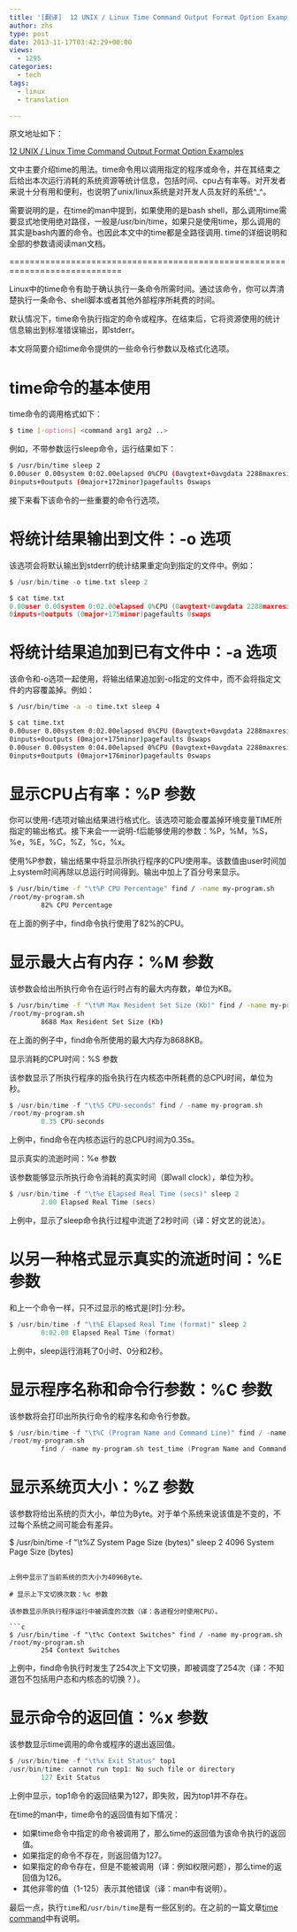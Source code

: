 ```yaml
---
title: '[翻译]  12 UNIX / Linux Time Command Output Format Option Examples'
author: zhs
type: post
date: 2013-11-17T03:42:29+00:00
views:
  - 1295
categories:
  - tech
tags:
  - linux
  - translation

---
```


原文地址如下：

[12 UNIX / Linux Time Command Output Format Option Examples](http://www.thegeekstuff.com/2013/10/time-command-format)

文中主要介绍time的用法。time命令用以调用指定的程序或命令，并在其结束之后给出本次运行消耗的系统资源等统计信息，包括时间、cpu占有率等。对开发者来说十分有用和便利，也说明了unix/linux系统是对开发人员友好的系统^_^。

需要说明的是，在time的man中提到，如果使用的是bash shell，那么调用time需要显式地使用绝对路径，一般是/usr/bin/time，如果只是使用time，那么调用的其实是bash内置的命令。也因此本文中的time都是全路径调用. time的详细说明和全部的参数请阅读man文档。

<!--more-->

============================================================================

Linux中的time命令有助于确认执行一条命令所需时间。通过该命令，你可以弄清楚执行一条命令、shell脚本或者其他外部程序所耗费的时间。

默认情况下，time命令执行指定的命令或程序。在结束后，它将资源使用的统计信息输出到标准错误输出，即stderr。

本文将简要介绍time命令提供的一些命令行参数以及格式化选项。

# time命令的基本使用

time命令的调用格式如下：

```sh
$ time [-options] <command arg1 arg2 ..>
```

例如，不带参数运行sleep命令，运行结果如下：

```sh
$ /usr/bin/time sleep 2
0.00user 0.00system 0:02.00elapsed 0%CPU (0avgtext+0avgdata 2288maxresident)k
0inputs+0outputs (0major+172minor)pagefaults 0swaps
```

接下来看下该命令的一些重要的命令行选项。

# 将统计结果输出到文件：-o 选项

该选项会将默认输出到stderr的统计结果重定向到指定的文件中。例如：

```c
$ /usr/bin/time -o time.txt sleep 2

$ cat time.txt
0.00user 0.00system 0:02.00elapsed 0%CPU (0avgtext+0avgdata 2288maxresident)k
0inputs+0outputs (0major+175minor)pagefaults 0swaps
```

# 将统计结果追加到已有文件中：-a 选项

该命令和-o选项一起使用，将输出结果追加到-o指定的文件中，而不会将指定文件的内容覆盖掉。例如：

```sh
$ /usr/bin/time -a -o time.txt sleep 4

$ cat time.txt
0.00user 0.00system 0:02.00elapsed 0%CPU (0avgtext+0avgdata 2288maxresident)k
0inputs+0outputs (0major+175minor)pagefaults 0swaps
0.00user 0.00system 0:04.00elapsed 0%CPU (0avgtext+0avgdata 2288maxresident)k
0inputs+0outputs (0major+176minor)pagefaults 0swaps
```

# 显示CPU占有率：%P 参数

你可以使用-f选项对输出结果进行格式化。该选项可能会覆盖掉环境变量TIME所指定的输出格式。接下来会一一说明-f后能够使用的参数：%P，%M，%S，%e，%E，%C，%Z，%c，%x。

使用%P参数，输出结果中将显示所执行程序的CPU使用率。该数值由user时间加上system时间再除以总运行时间得到。输出中加上了百分号来显示。

```sh
$ /usr/bin/time -f "\t%P CPU Percentage" find / -name my-program.sh
/root/my-program.sh
        82% CPU Percentage
```

在上面的例子中，find命令执行使用了82%的CPU。

# 显示最大占有内存：%M 参数

该参数会给出所执行命令在运行时占有的最大内存数，单位为KB。

```sh
$ /usr/bin/time -f "\t%M Max Resident Set Size (Kb)" find / -name my-program.sh
/root/my-program.sh
        8688 Max Resident Set Size (Kb)
```

在上面的例子中，find命令所使用的最大内存为8688KB。

显示消耗的CPU时间：%S 参数

该参数显示了所执行程序的指令执行在内核态中所耗费的总CPU时间，单位为秒。

```c
$ /usr/bin/time -f "\t%S CPU-seconds" find / -name my-program.sh
/root/my-program.sh
        0.35 CPU-seconds
```

上例中，find命令在内核态运行的总CPU时间为0.35s。

显示真实的流逝时间：%e 参数

该参数能够显示所执行命令消耗的真实时间（即wall clock），单位为秒。

```c
$ /usr/bin/time -f "\t%e Elapsed Real Time (secs)" sleep 2
        2.00 Elapsed Real Time (secs)
```

上例中，显示了sleep命令执行过程中流逝了2秒时间（译：好文艺的说法）。

# 以另一种格式显示真实的流逝时间：%E 参数

和上一个命令一样，只不过显示的格式是[时]:分:秒。

```c
$ /usr/bin/time -f "\t%E Elapsed Real Time (format)" sleep 2
        0:02.00 Elapsed Real Time (format)
```

上例中，sleep运行消耗了0小时、0分和2秒。

# 显示程序名称和命令行参数：%C 参数

该参数将会打印出所执行命令的程序名和命令行参数。

```c
$ /usr/bin/time -f "\t%C (Program Name and Command Line)" find / -name my-program.sh
/root/my-program.sh
        find / -name my-program.sh test_time (Program Name and Command Line)
```

# 显示系统页大小：%Z 参数

该参数将给出系统的页大小，单位为Byte。对于单个系统来说该值是不变的，不过每个系统之间可能会有差异。

$ /usr/bin/time -f "\t%Z System Page Size (bytes)" sleep 2
        4096 System Page Size (bytes)
```

上例中显示了当前系统的页大小为4096Byte。

# 显示上下文切换次数：%c 参数

该参数显示所执行程序运行中被调度的次数（译：各进程分时使用CPU）。

```c
$ /usr/bin/time -f "\t%c Context Switches" find / -name my-program.sh
/root/my-program.sh
        254 Context Switches
```

上例中，find命令执行时发生了254次上下文切换，即被调度了254次（译：不知道包不包括用户态和内核态的切换？）。

# 显示命令的返回值：%x 参数

该参数显示time调用的命令或程序的退出返回值。

```c
$ /usr/bin/time -f "\t%x Exit Status" top1
/usr/bin/time: cannot run top1: No such file or directory
        127 Exit Status
```

上例中显示，top1命令的返回结果为127，即失败，因为top1并不存在。

在time的man中，time命令的返回值有如下情况：

- 如果time命令中指定的命令被调用了，那么time的返回值为该命令执行的返回值。
- 如果指定的命令不存在，则返回值为127。
- 如果指定的命令存在，但是不能被调用（译：例如权限问题），那么time的返回值为126。
- 其他非零的值（1-125）表示其他错误（译：man中有说明）。

最后一点，执行`time`和`/usr/bin/time`是有一些区别的。在之前的一篇文章[time command](http://www.thegeekstuff.com/2012/01/time-command-examples/)中有说明。
